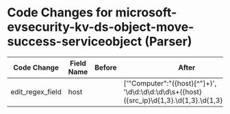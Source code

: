 # Code Changes for microsoft-evsecurity-kv-ds-object-move-success-serviceobject (Parser)

| Code Change | Field Name | Before | After |
|-------------|------------|--------|-------|
| edit_regex_field | host |  | ['"Computer":"({host}[^"]+)', '\d\d:\d\d:\d\d\s+({host}({src_ip}\d{1,3}\.\d{1,3}\.\d{1,3}\.\d{1,3})|({src_host}[\w.\-]+))\s+(Microsoft-Windows-Security-Auditing|MSWinEventLog)'] |
